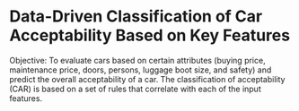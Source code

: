 # Data-Driven Classification of Car Acceptability Based on Key Features
Objective: To evaluate cars based on certain attributes (buying price, maintenance price, doors, persons, luggage boot size, and safety) and predict the overall acceptability of a car. The classification of acceptability (CAR) is based on a set of rules that correlate with each of the input features.
